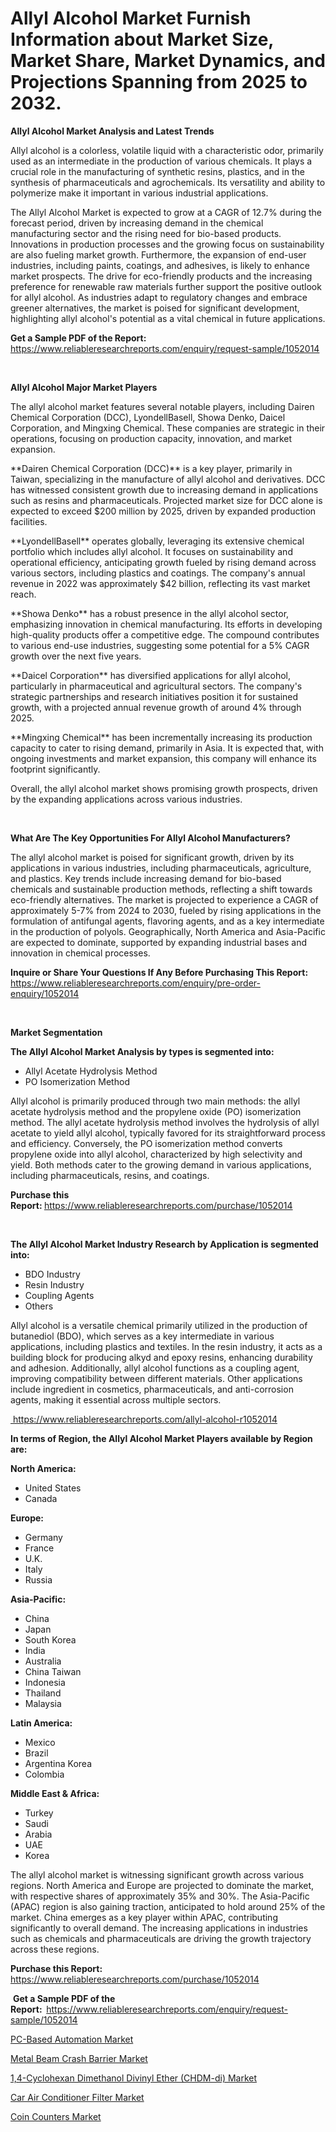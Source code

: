 <p><h1>Allyl Alcohol Market Furnish Information about Market Size, Market Share, Market Dynamics, and Projections Spanning from 2025 to 2032.</h1></p><p><strong>Allyl Alcohol Market Analysis and Latest Trends</strong></p>
<p><p>Allyl alcohol is a colorless, volatile liquid with a characteristic odor, primarily used as an intermediate in the production of various chemicals. It plays a crucial role in the manufacturing of synthetic resins, plastics, and in the synthesis of pharmaceuticals and agrochemicals. Its versatility and ability to polymerize make it important in various industrial applications. </p><p>The Allyl Alcohol Market is expected to grow at a CAGR of 12.7% during the forecast period, driven by increasing demand in the chemical manufacturing sector and the rising need for bio-based products. Innovations in production processes and the growing focus on sustainability are also fueling market growth. Furthermore, the expansion of end-user industries, including paints, coatings, and adhesives, is likely to enhance market prospects. The drive for eco-friendly products and the increasing preference for renewable raw materials further support the positive outlook for allyl alcohol. As industries adapt to regulatory changes and embrace greener alternatives, the market is poised for significant development, highlighting allyl alcohol's potential as a vital chemical in future applications.</p></p>
<p><strong>Get a Sample PDF of the Report:&nbsp;</strong> <a href="https://www.reliableresearchreports.com/enquiry/request-sample/1052014?utm_campaign=31&utm_medium=2&utm_source=Github&utm_content=ia&utm_term=30012025&utm_id=allyl-alcohol">https://www.reliableresearchreports.com/enquiry/request-sample/1052014</a></p>
<p>&nbsp;</p>
<p><strong>Allyl Alcohol Major Market Players</strong></p>
<p><p>The allyl alcohol market features several notable players, including Dairen Chemical Corporation (DCC), LyondellBasell, Showa Denko, Daicel Corporation, and Mingxing Chemical. These companies are strategic in their operations, focusing on production capacity, innovation, and market expansion.</p><p>**Dairen Chemical Corporation (DCC)** is a key player, primarily in Taiwan, specializing in the manufacture of allyl alcohol and derivatives. DCC has witnessed consistent growth due to increasing demand in applications such as resins and pharmaceuticals. Projected market size for DCC alone is expected to exceed $200 million by 2025, driven by expanded production facilities.</p><p>**LyondellBasell** operates globally, leveraging its extensive chemical portfolio which includes allyl alcohol. It focuses on sustainability and operational efficiency, anticipating growth fueled by rising demand across various sectors, including plastics and coatings. The company's annual revenue in 2022 was approximately $42 billion, reflecting its vast market reach.</p><p>**Showa Denko** has a robust presence in the allyl alcohol sector, emphasizing innovation in chemical manufacturing. Its efforts in developing high-quality products offer a competitive edge. The compound contributes to various end-use industries, suggesting some potential for a 5% CAGR growth over the next five years.</p><p>**Daicel Corporation** has diversified applications for allyl alcohol, particularly in pharmaceutical and agricultural sectors. The company's strategic partnerships and research initiatives position it for sustained growth, with a projected annual revenue growth of around 4% through 2025.</p><p>**Mingxing Chemical** has been incrementally increasing its production capacity to cater to rising demand, primarily in Asia. It is expected that, with ongoing investments and market expansion, this company will enhance its footprint significantly.</p><p>Overall, the allyl alcohol market shows promising growth prospects, driven by the expanding applications across various industries.</p></p>
<p>&nbsp;</p>
<p><strong>What Are The Key Opportunities For Allyl Alcohol Manufacturers?</strong></p>
<p><p>The allyl alcohol market is poised for significant growth, driven by its applications in various industries, including pharmaceuticals, agriculture, and plastics. Key trends include increasing demand for bio-based chemicals and sustainable production methods, reflecting a shift towards eco-friendly alternatives. The market is projected to experience a CAGR of approximately 5-7% from 2024 to 2030, fueled by rising applications in the formulation of antifungal agents, flavoring agents, and as a key intermediate in the production of polyols. Geographically, North America and Asia-Pacific are expected to dominate, supported by expanding industrial bases and innovation in chemical processes.</p></p>
<p><strong>Inquire or Share Your Questions If Any Before Purchasing This Report:</strong> <a href="https://www.reliableresearchreports.com/enquiry/pre-order-enquiry/1052014?utm_campaign=31&utm_medium=2&utm_source=Github&utm_content=ia&utm_term=30012025&utm_id=allyl-alcohol">https://www.reliableresearchreports.com/enquiry/pre-order-enquiry/1052014</a></p>
<p>&nbsp;</p>
<p><strong>Market Segmentation</strong></p>
<p><strong>The Allyl Alcohol Market Analysis by types is segmented into:</strong></p>
<p><ul><li>Allyl Acetate Hydrolysis Method</li><li>PO Isomerization Method</li></ul></p>
<p><p>Allyl alcohol is primarily produced through two main methods: the allyl acetate hydrolysis method and the propylene oxide (PO) isomerization method. The allyl acetate hydrolysis method involves the hydrolysis of allyl acetate to yield allyl alcohol, typically favored for its straightforward process and efficiency. Conversely, the PO isomerization method converts propylene oxide into allyl alcohol, characterized by high selectivity and yield. Both methods cater to the growing demand in various applications, including pharmaceuticals, resins, and coatings.</p></p>
<p><strong>Purchase this Report:&nbsp;</strong><a href="https://www.reliableresearchreports.com/purchase/1052014?utm_campaign=31&utm_medium=2&utm_source=Github&utm_content=ia&utm_term=30012025&utm_id=allyl-alcohol">https://www.reliableresearchreports.com/purchase/1052014</a></p>
<p>&nbsp;</p>
<p><strong>The Allyl Alcohol Market Industry Research by Application is segmented into:</strong></p>
<p><ul><li>BDO Industry</li><li>Resin Industry</li><li>Coupling Agents</li><li>Others</li></ul></p>
<p><p>Allyl alcohol is a versatile chemical primarily utilized in the production of butanediol (BDO), which serves as a key intermediate in various applications, including plastics and textiles. In the resin industry, it acts as a building block for producing alkyd and epoxy resins, enhancing durability and adhesion. Additionally, allyl alcohol functions as a coupling agent, improving compatibility between different materials. Other applications include ingredient in cosmetics, pharmaceuticals, and anti-corrosion agents, making it essential across multiple sectors.</p></p>
<p><a href="https://www.reliableresearchreports.com/allyl-alcohol-r1052014?utm_campaign=31&utm_medium=2&utm_source=Github&utm_content=ia&utm_term=30012025&utm_id=allyl-alcohol">&nbsp;https://www.reliableresearchreports.com/allyl-alcohol-r1052014</a></p>
<p><strong>In terms of Region, the Allyl Alcohol Market Players available by Region are:</strong></p>
<p>
    <p> <strong> North America: </strong>
        <ul>
            <li>United States</li>
            <li>Canada</li>
        </ul>
        </p> 
    <p> <strong> Europe: </strong>
        <ul>
            <li>Germany</li>
            <li>France</li>
            <li>U.K.</li>
            <li>Italy</li>
            <li>Russia</li>
        </ul>
        </p> 
    <p> <strong> Asia-Pacific: </strong>
        <ul>
            <li>China</li>
            <li>Japan</li>
            <li>South Korea</li>
            <li>India</li>
            <li>Australia</li>
            <li>China Taiwan</li>
            <li>Indonesia</li>
            <li>Thailand</li>
            <li>Malaysia</li>
        </ul>
        </p> 
    <p> <strong> Latin America: </strong>
        <ul>
            <li>Mexico</li>
            <li>Brazil</li>
            <li>Argentina Korea</li>
            <li>Colombia</li>
        </ul>
        </p> 
    <p> <strong> Middle East & Africa: </strong>
        <ul>
            <li>Turkey</li>
            <li>Saudi</li>
            <li>Arabia</li>
            <li>UAE</li>
            <li>Korea</li>
        </ul>
    </p>
    </p>
<p><p>The allyl alcohol market is witnessing significant growth across various regions. North America and Europe are projected to dominate the market, with respective shares of approximately 35% and 30%. The Asia-Pacific (APAC) region is also gaining traction, anticipated to hold around 25% of the market. China emerges as a key player within APAC, contributing significantly to overall demand. The increasing applications in industries such as chemicals and pharmaceuticals are driving the growth trajectory across these regions.</p></p>
<p><strong>Purchase this Report: </strong><a href="https://www.reliableresearchreports.com/purchase/1052014?utm_campaign=31&utm_medium=2&utm_source=Github&utm_content=ia&utm_term=30012025&utm_id=allyl-alcohol">https://www.reliableresearchreports.com/purchase/1052014</a></p>
<p>&nbsp;<strong>Get a Sample PDF of the Report:&nbsp;&nbsp;</strong><a href="https://www.reliableresearchreports.com/enquiry/request-sample/1052014?utm_campaign=31&utm_medium=2&utm_source=Github&utm_content=ia&utm_term=30012025&utm_id=allyl-alcohol">https://www.reliableresearchreports.com/enquiry/request-sample/1052014</a></p>
<p><strong></strong></p>
<p><p><a href="https://www.linkedin.com/pulse/pc-based-automation-market-trends-drivers-forecasted-cagr-8lhzc?utm_campaign=31&utm_medium=2&utm_source=Github&utm_content=ia&utm_term=30012025&utm_id=allyl-alcohol">PC-Based Automation Market</a></p><p><a href="https://github.com/anuellaruska/Market-Research-Report-List-1/blob/main/metal-beam-crash-barrier-market.md?utm_campaign=31&utm_medium=2&utm_source=Github&utm_content=ia&utm_term=30012025&utm_id=allyl-alcohol">Metal Beam Crash Barrier Market</a></p><p><a href="https://www.linkedin.com/pulse/market-analysis-14-cyclohexan-dimethanol-divinyl-ether-yytbf?utm_campaign=31&utm_medium=2&utm_source=Github&utm_content=ia&utm_term=30012025&utm_id=allyl-alcohol">1,4-Cyclohexan Dimethanol Divinyl Ether (CHDM-di) Market</a></p><p><a href="https://github.com/tselahiara/Market-Research-Report-List-1/blob/main/car-air-conditioner-filter-market.md?utm_campaign=31&utm_medium=2&utm_source=Github&utm_content=ia&utm_term=30012025&utm_id=allyl-alcohol">Car Air Conditioner Filter Market</a></p><p><a href="https://www.linkedin.com/pulse/coin-counters-market-size-expected-grow-cagr-112-from-2025-2032-tckie?utm_campaign=31&utm_medium=2&utm_source=Github&utm_content=ia&utm_term=30012025&utm_id=allyl-alcohol">Coin Counters Market</a></p></p>